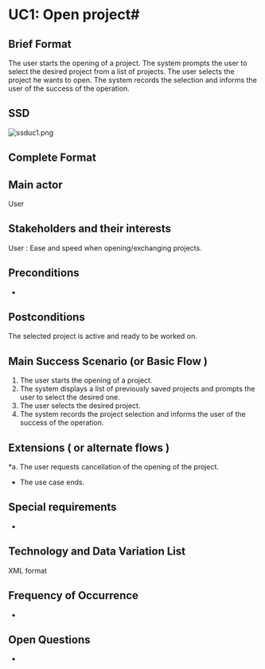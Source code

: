 # UC1: Open project#
## Brief Format ##
The user starts the opening of a project. The system prompts the user to select the desired project from a list of projects. The user selects the project he wants to open. The system records the selection and informs the user of the success of the operation.

## SSD ##
![ssduc1.png](https://bitbucket.org/repo/pqBqye/images/1011557475-ssduc1.png)
## Complete Format ##
## Main actor ##
User

## Stakeholders and their interests ##
User : Ease and speed when opening/exchanging projects.

## Preconditions ##
-

## Postconditions ##
The selected project is active and ready to be worked on.

## Main Success Scenario (or Basic Flow ) ##
1.	The user starts the opening of a project.
2.	The system displays a list of previously saved projects and prompts the user to select the desired one.
3.	The user selects the desired project.
4.	The system records the project selection and informs the user of the success of the operation.


## Extensions ( or alternate flows ) ##

*a. The user requests cancellation of the opening of the project.

* The use case ends.

## Special requirements ##
-

## Technology and Data Variation List ##
XML format

## Frequency of Occurrence ##
-

## Open Questions ##
-